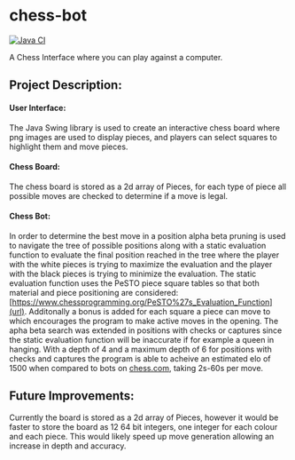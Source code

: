 # chess-bot
[![Java CI](https://github.com/naeem-moostofa/chess-bot/actions/workflows/ci.yml/badge.svg)](https://github.com/naeem-moostofa/chess-bot/actions/workflows/ci.yml)

A Chess Interface where you can play against a computer.

## Project Description:

#### User Interface:
The Java Swing library is used to create an interactive chess board where png images are used to display pieces, and players can select squares to highlight them and move pieces.

####  Chess Board:
The chess board is stored as a 2d array of Pieces, for each type of piece all possible moves are checked to determine if a move is legal.

#### Chess Bot:
In order to determine the best move in a position alpha beta pruning is used to navigate the tree of possible positions along with a static evaluation function to evaluate the final position reached in the tree where the player with the white pieces is trying to maximize the evaluation and the player with the black pieces is trying to minimize the evaluation. The static evaluation function uses the PeSTO piece square tables so that both material and piece positioning are considered: [https://www.chessprogramming.org/PeSTO%27s_Evaluation_Function](url). Additonally a bonus is added for each square a piece can move to which encourages the program to make active moves in the opening. The apha beta search was extended in positions with checks or captures since the static evaluation function will be inaccurate if for example a queen in hanging. With a depth of 4 and a maximum depth of 6 for positions with checks and captures the program is able to acheive an estimated elo of 1500 when compared to bots on [chess.com](url), taking 2s-60s per move.

## Future Improvements:
Currently the board is stored as a 2d array of Pieces, however it would be faster to store the board as 12 64 bit integers, one integer for each colour and each piece. This would likely speed up move generation allowing an increase in depth and accuracy. 
